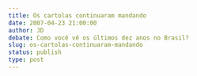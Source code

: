 ```yaml
---
title: Os cartolas continuaram mandando
date: 2007-04-23 21:00:00
author: JD
debate: Como você vê os últimos dez anos no Brasil?
slug: os-cartolas-continuaram-mandando
status: publish 
type: post
---
```


   


